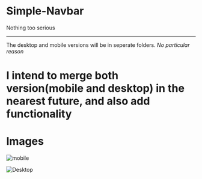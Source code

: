 # Simple-Navbar

Nothing too serious

---

The desktop and mobile versions will be in seperate folders.
*No particular reason*


# I intend to merge both version(mobile and desktop) in the nearest future, and also add functionality

# Images

![mobile](/Simple-Navbar/mobile/Navbar%20-%20mobile%20%E2%80%93%201.jpg)

![Desktop](/Simple-Navbar/desktop/navbar.jpg)